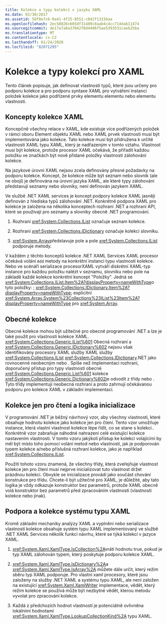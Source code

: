 ```yaml
---
title: Kolekce a typy kolekcí v jazyku XAML
ms.date: 03/30/2017
ms.assetid: 58f8e7c6-9a41-4f25-8551-c042f1315baa
ms.openlocfilehash: 2ec58026c605df31489c8aab4c4cc714dab11474
ms.sourcegitcommit: de17a7a0a37042f0d4406f5ae5393531caeb25ba
ms.translationtype: MT
ms.contentlocale: cs-CZ
ms.lasthandoff: 01/24/2020
ms.locfileid: "82071295"
---
```

# <a name="collections-and-collection-types-for-xaml"></a>Kolekce a typy kolekcí pro XAML

Tento článek popisuje, jak definovat vlastnosti typů, které jsou určeny pro podporu kolekce a pro podporu syntaxe XAML pro vytváření instancí položek kolekce jako podřízené prvky elementu elementu nebo elementu vlastnosti.

## <a name="xaml-collection-concepts"></a>Koncepty kolekce XAML

Koncepčně všechny relace v XAML, kde existuje více podřízených položek v rámci oboru Element objektu XAML nebo XAML prvek vlastnosti musí být implementována jako kolekce. Tato kolekce musí být přidružena k určité vlastnosti XAML typu XAML, který je nadřazeným v tomto vztahu. Vlastnost musí být kolekce, protože procesor XAML očekává, že přiřadit každou položku ve značkách být nově přidané položky vlastnosti zálohování kolekce.

Na jazykové úrovni XAML nejsou zcela definovány přesné požadavky na podporu kolekce. Koncept, že kolekce může být seznam nebo slovník (ale ne obojí) je definována na úrovni jazyka XAML, ale které typy zálohování představují seznamy nebo slovníky, není definován jazykem XAML.

Ve službě .NET XAML services je koncept podpory kolekce XAML jasněji definován z hlediska typů zálohování .NET. Konkrétně podpora XAML pro kolekce je založena na několika konceptech rozhraní .NET a rozhraní API, které se používají pro seznamy a slovníky obecně .NET programování.

1. Rozhraní <xref:System.Collections.IList> označuje seznam kolekce.

2. Rozhraní <xref:System.Collections.IDictionary> označuje kolekci slovníku.

3. <xref:System.Array>představuje pole a pole <xref:System.Collections.IList> podporuje metody.

V každém z těchto konceptů kolekce .NET XAML Services XAML procesor očekává volání `Add` metody na konkrétní instanci typu vlastnosti kolekce. Nebo ve scénáři serializace procesorXAML vytváří diskrétní XAML-typ instance pro každou položku nalézt v seznamu, slovníku nebo pole na základě každé kolekce konkrétní koncept "Položky". Jedná se <xref:System.Collections.IList.Item%2A?displayProperty=nameWithType>o tyto položky: ; <xref:System.Collections.IDictionary.Item%2A?displayProperty=nameWithType>; explicitní <xref:System.Array.System%23Collections%23IList%23Item%2A?displayProperty=nameWithType> pro <xref:System.Array>.

## <a name="generic-collections"></a>Obecné kolekce

Obecné kolekce mohou být užitečné pro obecné programování .NET a lze je také použít pro vlastnosti kolekce XAML. <xref:System.Collections.Generic.IList%601> Obecná rozhraní a <xref:System.Collections.Generic.IDictionary%602> nejsou však identifikovány procesory XAML služby XAML služby <xref:System.Collections.IList> <xref:System.Collections.IDictionary>.NET jako rovnocenné neobecným nebo . Spíše než implementaci rozhraní, doporučený přístup pro typy vlastností obecné <xref:System.Collections.Generic.List%601> kolekce <xref:System.Collections.Generic.Dictionary%602>je odvodit z třídy nebo . Tyto třídy implementují neobecná rozhraní a proto zahrnují očekávanou podporu pro kolekce XAML v základní implementaci.

## <a name="read-only-collections-and-initialization-logic"></a>Kolekce jen pro čtení a logika inicializace

V programování .NET je běžný návrhový vzor, aby všechny vlastnosti, které obsahuje hodnotu kolekce jako kolekce jen pro čtení. Tento vzor umožňuje instance, která vlastní vlastnost kolekce lépe řídit, co se stane s kolekcí.. Konkrétně vzor zabraňuje náhodné nahrazení celé existující kolekce nastavením vlastnosti. V tomto vzoru jakýkoli přístup ke kolekci volajícími by měl být místo toho pomocí volání metod nebo vlastností, jak je podporován typem kolekce a/nebo příslušná rozhraní kolekce, jako je například <xref:System.Collections.IList>.

Použití tohoto vzoru znamená, že všechny třídy, která zveřejňuje vlastnost kolekce jen pro čtení musí nejprve inicializovat tuto vlastnost držet prázdnou kolekci. Obvykle se inicializace provádí jako součást chování konstrukce pro třídu. Chcete-li být užitečné pro XAML, je důležité, aby tato logika je vždy odkazuje konstruktor bez parametrů, protože XAML obecně volá konstruktor bez parametrů před zpracováním vlastnosti (vlastnosti kolekce nebo jinak).

## <a name="xaml-type-system-support-and-collections"></a>Podpora a kolekce systému typu XAML

Kromě základní mechaniky analýzy XAML a vyplnění nebo serializace vlastností kolekce obsahuje systém typu XAML implementovaný ve službě .NET XAML Services několik funkcí návrhu, které se týká kolekcí v jazyce XAML.

1. <xref:System.Xaml.XamlType.IsCollection%2A>vrátí hodnotu true, pokud je typ XAML zálohován typem, který poskytuje podporu kolekce XAML.

2. <xref:System.Xaml.XamlType.IsDictionary%2A>a <xref:System.Xaml.XamlType.IsArray%2A> můžete dále určit, který režim sběru typ XAML podporuje. Pro vlastní xaml procesory, které jsou založeny na služby .NET XAML a systému typu XAML, ale není založen na existující <xref:System.Xaml.XamlWriter> implementace, vědět, který režim kolekce se používá může být nezbytné vědět, kterou metodu vyvolat pro zpracování kolekce.

3. Každá z předchozích hodnot vlastností je potenciálně ovlivněna lokálními hodnotami <xref:System.Xaml.XamlType.LookupCollectionKind%2A> typu XAML.
